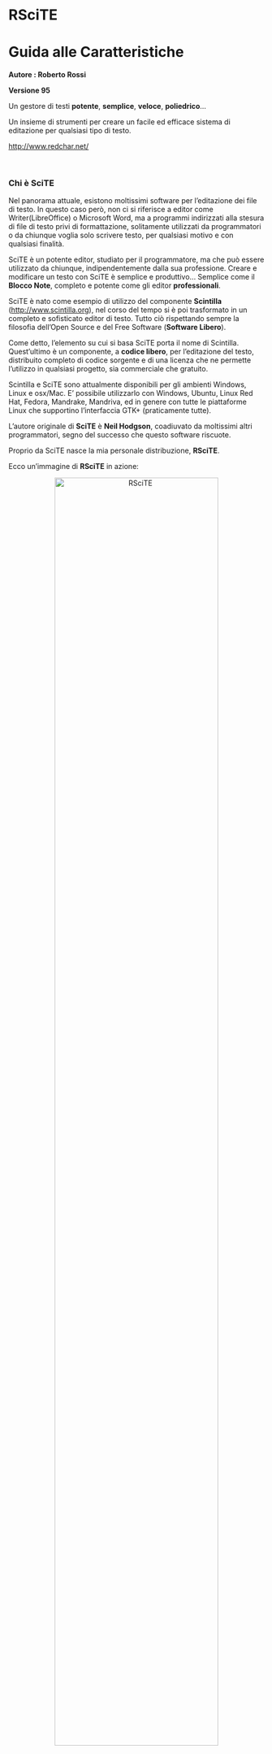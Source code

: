 <!-- # -*- coding: utf-8 -*- -->
# RSciTE
# Guida alle Caratteristiche

**Autore : Roberto Rossi**

**Versione 95**

Un gestore di testi **potente**, **semplice**, **veloce**, **poliedrico**...

Un insieme di strumenti per creare un facile ed efficace sistema di editazione
per qualsiasi tipo di testo.

<http://www.redchar.net/>

<p style="page-break-before: always;">&nbsp;</p>

### Chi è SciTE

Nel panorama attuale, esistono moltissimi software per l’editazione dei file di
testo. In questo caso però, non ci si riferisce a editor come Writer(LibreOffice)
o Microsoft Word, ma a programmi indirizzati alla stesura di file di testo privi di
formattazione, solitamente utilizzati da programmatori o da chiunque voglia
solo scrivere testo, per qualsiasi motivo e con qualsiasi finalità.

SciTE è un potente editor, studiato per il programmatore, ma che può essere
utilizzato da chiunque, indipendentemente dalla sua professione. Creare e
modificare un testo con SciTE è semplice e produttivo... Semplice come il
**Blocco Note**, completo e potente come gli editor **professionali**.

SciTE è nato come esempio di utilizzo del componente **Scintilla**
(<http://www.scintilla.org>), nel corso del tempo si è poi trasformato in un
completo e sofisticato editor di testo. Tutto ciò rispettando sempre la
filosofia dell’Open Source e del Free Software (**Software Libero**).

Come detto, l’elemento su cui si basa SciTE porta il nome di Scintilla.
Quest’ultimo è un componente, a **codice libero**, per l’editazione del testo,
distribuito completo di codice sorgente e di una licenza che ne permette
l’utilizzo in qualsiasi progetto, sia commerciale che gratuito.

Scintilla e SciTE sono attualmente disponibili per gli ambienti Windows,
Linux e osx/Mac. E’ possibile utilizzarlo con Windows, Ubuntu, Linux Red Hat,
Fedora, Mandrake, Mandriva, ed in genere con tutte le piattaforme Linux che
supportino l’interfaccia GTK+ (praticamente tutte).

L’autore originale di **SciTE** è **Neil Hodgson**, coadiuvato da moltissimi altri
programmatori, segno del successo che questo software riscuote.

Proprio da SciTE nasce la mia personale distribuzione, **RSciTE**.

Ecco un’immagine di **RSciTE** in azione:

<p style="text-align:center;">
<img src="completo-ita.png" align="middle" alt="RSciTE" border="0" width="80%">
</p>

<p style="page-break-before: always;">&nbsp;</p>

### Ancora su SciTE

Nonostante SciTE faccia un "mestiere" comune a molti altri software
(l’editor di testo), la sua impostazione e le sue caratteristiche lo
differenziano radicalmente da qualsiasi altro.

Ad un primo approccio, SciTE appare semplice e "scarno", con un’interfaccia
essenziale, nella quale trovano posto un menu, poche icone e un’ampia area
di lavoro.

Dai menu è possibile accedere a gran parte delle funzionalità del programma,
molte delle quali accessibili anche attraverso semplici combinazioni di tasti.

Una delle peculiarità di SciTE è proprio l’ampio utilizzo delle combinazioni
di tasti. Questa caratteristica si pone lo scopo di consentire la modifica del
testo senza mai staccare la mani dalla tastiera, migliorando il livello di
efficienza e produttività, consentendo così all’operatore di mantenere la
concentrazione sul proprio lavoro senza distrarlo con l’utilizzo di mouse,
icone, menu ecc...

Tale approccio non penalizza in alcun modo le funzionalità del software che
rimangono ad alti livelli, certamente paragonabili con quelle di altri prodotti
ben più blasonati e costosi.

Un’altra caratteristica distintiva di SciTE è la quasi totale assenza di
maschere di configurazione. Questa "mancanza", di fatto contribuisce a
ridurre la complessità delle interfacce, riducendo così, anche i tempi di
sviluppo del programma. Al tempo stesso consente di aumentare, in modo
significativo, il numero di parametri configurabili, che attualmente sono
moltissimi.

Tutte le configurazione dell’editor sono memorizzate all’interno di
semplici file di testo, modificabili a piacere dall’utente.

Anche se a prima vista questo sistema può disorientare, grazie alla
dettagliata documentazione, accessibile attraverso l’uso dell’apposito
menu di aiuto, è possibile intervenire su questi file in modo rapido ed
immediato.

A tutto ciò va poi aggiunta la possibilità di utilizzare un vero e proprio
linguaggio di programmazione ([LUA](http://www.lua.org)), 
per implementare nuove funzioni o estendere quelle già presenti.

Infine, non è da sottovalutare la possibilità di usare l’editor
direttamente da un dispositivo rimovibile come, ad esempio, un pendrive USB,
senza quindi essere costretti ad effettuare alcuna installazione.

Grazie alle possibilità offerte, SciTE può essere utilizzato sia dal
neofita, sia dall’utente esperto o dal programmatore, traendo comunque
vantaggi significativi dalla sua potenza e dalla sua essenzialità.

In pratica, SciTE, si candida ad essere il sostituto sia del classico "Blocco
Note" sia degli editor professionali utilizzati nello sviluppo delle
applicazioni software.

<p style="page-break-before: always;">&nbsp;</p>

### Le Caratteristiche Base di SciTE

Ecco qui riassunte le caratteristiche principali della versione originale di
SciTE, tutte presenti anche in **RSciTE**.

Utilizzo Documenti:

* **Interfaccia MDI** per lavorare con più documenti contemporaneamente.
* Passaggio tra documenti utilizzando delle semplici schede.
* Utilizzo della combinazione **Ctrl+Tab** per cambiare il documento attivo.
* Possibilità di trascinare i documenti nell’editor per aprirli.
* Riconoscimento automatico modifica documenti aperti. Se un file aperto viene
modificato all’esterno dell’editor, viene rilevata la modifica ed è possibile
ricaricarlo automaticamente.

Sintassi evidenziata:

* Configurabile tramite appositi file (.properties).
* Preimpostato per riconoscere i linguaggi MQL, AutoCAD/IntelliCAD/progeCAD DCL,
AutoCAD/IntelliCAD/progeCAD Lisp, Abaqus, Ada, ANS.1 MIB definition files,
APDL, Assembler (NASM, MASM), Asymptote, AutoIt, Avenue, Batch files (MS-DOS),
Baan, Bash, BlitzBasic, Bullant, C/C++/C#, Clarion, cmake, COBOL,
Coffeescript, conf (Apache), CSound, CSS, D, diff files, E-Script, Eiffel,
Erlang, Flagship (Clipper / XBase), Flash (ActionScript), Fortran, Forth, GAP,
Gettext, Go, Haskell, HTML, HTML with embedded JavaScript, VBScript, PHP and
ASP, Gui4Cli, IDL - both MSIDL and XPIDL, INI, properties and similar,
InnoSetup, Intel HEX, Java, JavaScript, JSON and JSON-LD, KiXtart, LISP, LOT,
Lout, Lua, Make, Matlab, Maxima, Metapost, MMIXAL, MSSQL, Modula 3, Nimrod,
nnCron, NSIS, Objective C, Objective Caml, Opal, Octave, Pascal/Delphi, Perl,
most of it except for some ambiguous cases, PL/M, Progress, PostScript,
POV-Ray, PowerBasic, PowerShell, PowerPro, PureBasic, Python, R, Rebol,
Registry, Ruby, Rust, Scheme, scriptol, SORCUS Installation, Specman E, Spice,
Smalltalk, SQL and PLSQL, S-Record, Swift, TADS3, TeX and LaTeX, Tcl/Tk, Vala,
VB and VBScript, Verilog, VHDL, XML, YAML, Raku(Perl 6), DataFlex.
* Evidenziazione dinamica parentesi.
* Folding del codice sorgente con possibilità di scegliere la simbologia per la
visualizzazione.
* Supporto per la modalità di Codifica documenti a 8 Bit, Metodo UCS-2 Big Endian,
Metodo UCS-2 Little Endian, Metodo UTF-8, Metodo UTF-8 Cookie.
* Esportazione file in (mantenendo la colorazione della sintassi) HTML, RTF, PDF,
LaTeX, XML.
* Modalità di gestione fine linea con CR+LF, solo CR, solo LF.
* Gestione Conversione tra sistemi differenti.
* Gestione Sessioni di lavoro con salvataggi sessione corrente e caricamento
sessione salvata.
* Annulla e Ripristina a più livelli. Tutte le modifiche vengono registrate e
possono essere annullate, le operazioni annullate possono essere facilmente
ripristinate.
* Ricerca e Sostituzione con ricerca testo specificato ed eventuale sostituzione,
ricerca Incrementale testo specificato, ricerca testo con marcatori, supporto delle
espressioni regolari, ricerca in più file simultanea, evidenziazione automatica del
testo trovato.
* Funzioni avanzate nella gestione del codice sorgente come ricerca e selezione
parti di codice utilizzando la definizione della sintassi, gestione completamento
automatico parole, gestione completamento automatico con suggerimenti sintassi in
base al linguaggio, gestione abbreviazioni personalizzate, gestione Segnalibri
(bookmarks), gestione commenti, conversione Maiuscolo/Minuscolo, divisione ed
Unione Paragrafi.
* Scripting attraverso l’utilizzo del linguaggio di programmazione LUA.
* Visualizzazione in modalità Schermo Intero, con barra di icone, barra documenti
aperti, barra di stato personalizzabile. Gestione blocchi di codice con espansione
e compressione, fine riga e spazi, gestione guide di indentazione, numeri di riga,
margini e margini di blocco, possibilità di modificare il livello di zoom(per
ridurre o ingrandire il testo dinamicamente).
* Supporto strumenti con gestione finestra di Output, gestione compilatori e
programmi esterni.
* Editazione e Selezione con ritorno a capo automatico, selezione in modalità
colonna, selezione caratteri virtuali (fine linea), selezione Multipla, consente di
selezionare contemporaneamente più di testo, consentendone le classiche operazioni
di copia/incolla/ecc...
* Altre funzionalità includono la stampa a colori, la modalità sola lettura,
modalità finestra in primo piano, configurazione indentazione, possibilità di
automatizzare processi tramite l’uso dei parametri della linea di comando,
interfaccia di programmazione per il collegamento a software esterni 
e molto altro...

<p style="page-break-before: always;">&nbsp;</p>

### Le Scorciatoie da Tastiera

Come ogni editor che si rispetti, anche **RSciTE** dispone di una vasta schiera di
combinazioni di tasti per accedere alla funzionalità più utilizzate. Molte
delle combinazioni disponibili sono comuni agli ambienti Windows e Linux.
Inoltre, tutte le combinazioni di tasti sono ridefinibili attraverso
l’editazione di appositi file di configurazione. 

Molte delle combinazioni disponibili sono ereditate da SciTE, mentre altre
sono proprie della distribuzione RSciTE.

Per conoscere i tasti veloci disponibili è possibile consultare le tendine dei 
menu presenti nel programma, oppure leggere questa tabella riassuntiva:

* **Ctrl+O**.Apri file.
* **Ctrl+Maiusc+O**.Apri il file selezionato.
* **Ctrl+R**.Ricarica documento corrente.
* **Ctrl+W (oppure Ctrl+F4)**.Chiudi documento corrente.
* **Ctrl+S**.Salva.
* **Ctrl+Maiusc+S**.Salva con nome...
* **Ctr+Maiusc+P**.Salva una copia del documento corrente.
* **Ctrl+P**.Stamp.
* **Ctrl+Z**.Annulla.
* **Ctrl+Y**.Ripristina.
* **Ctrl+X**.Taglia Selezione.
* **Ctrl+C**.Copia Selezione.
* **Ctrl+V**.Incolla Selezione.
* **Canc**.Cancella.
* **Ctrl+A**.Seleziona tutto.
* **Ctrl+E**.Cerca parentesi graffa corrispendente.
* **Ctrl+Maiusc+Spazio**.Seleziona fino alla parentesi graffa.
* **Ctrl+I**.Completa Simbolo.
* **Ctrl+Invio**.Completa Parola corrente.
* **Ctrl+B**.Espandi Abbreviazione.
* **Ctrl+Maiusc+R**.Inserisci Abbreviazione.
* **Ctrl+Q**.Aggiungi o elimina il commento ad un blocco di testo.
* **Ctrl+Maiusc+B**.Inscatola Commento.
* **Ctrl+Maiusc+Q**.Versa Commento.
* **Ctrl+Maiusc+U**.Rendi la selezione MAIUSCOLA.
* **Ctrl+U**.Rendi la selezione minuscola.
* **Ctrl+F**.Trova...
* **F3**.Trova Successivo.
* **Maiusc+F3**.Trova Precedente.
* **Ctrl+Maiusc+F**.Cerca nei file...
* **Ctrl+H**.Trova e Sostituisci.
* **Ctrl+Alt+I**.Ricerca Incrementale.
* **Ctrl+G**.Vai a...
* **F2**.Vai al segnalibro successivo.
* **Maiusc+F2**.Vai al segnalibro precedente.
* **Ctrl+F2**.Attiva/Disattiva segnalibro.
* **F11**.Visualizzazione a Schermo Intero.
* **Ctrl+Maiusc+8**.Visualizza/Nascondi Spazi e Tabulazioni.
* **Ctrl+Maiusc+9**.Visualizza/Nascondi caratteri di Fine Linea.
* **F8**.Visualizza/Nascondi finestra di Output.
* **Maiusc+F8**.Parametri.
* **Ctrl+F7**.Compila.
* **F7**.Genera.
* **F5**.Esegui.
* **F4**.Messaggio successivo.
* **Maiusc+F4**.Messaggio precedente.
* **Maiusc+F5**.Cancella contenuto finestra di Output.
* **Ctrl+F6**.Cambia pannello attivo.
* **Ctrl+Maiusc+I**.Configurazione Indentazione....
* **Ctrl+F11**.Usa caratteri a spaziatura fissa.
* **Maiusc+F6**.Documento Precedente.
* **F6**.Documento Successivo.
* **F1**.Aiuto/Manuale(dipendente dal tipo di file aperto).
* **Ctrl+Keypad+**.Ingrandisci dimensione testo.
* **Ctrl+Keypad-**.Riduci dimensione testo.
* **Ctrl+Keypad/**.Ripristina dimensione originale testo.
* **Ctrl+Tab**.Cambio documento attivo.
* **Tab**.Indentazione blocco di testo.
* **Maiusc+Tab**.Elimina indentazione blocco.
* **Ctrl+BackSpace**.Eliminazione da inizio parola.
* **Ctrl+Delete**.Eliminazione fino a fine parola.
* **Ctrl+Maiusc+BackSpace**.Eliminazione testo da inizio linea a posizione cursore.
* **Ctrl+Maiusc+Delete**.Eliminazione testo da posizione corrente a fine linea.
* **Ctrl+Home**.Vai a inizio documento.
* **Ctrl+Maiusc+Home**.Estendi selezione fino a inizio documento.
* **Alt+Home**.Vai a inizio linea.
* **Alt+Maiusc+Home**.Estendi selezione fino a inizio linea.
* **Ctrl+End**.Vai alla fine del documento.
* **Ctrl+Maiusc+End**.Estendi selezione fino alla fine del documento.
* **Alt+End**.Vai alla fine della linea corrente.
* **Alt+Maiusc+End**.Estendi selezione fino a fine riga corrente.
* **Ctrl+Keypad***.Espandi o contrai punto di ’fold’.
* **Ctrl+F2**.Crea o elimina segnalibro (bookmark).
* **F2**.Vai al prossimo segnalibro.
* **Alt+F2**.Seleziona fino al prossimo segnalibro.
* **Ctrl+F3**.Cerca testo selezionato nel documento corrente.
* **Ctrl+Maiusc+F3**.Cerca testo selezionato nel documento corrente (a ritroso).
* **Ctrl+Freccia Su**.Scorri documento verso l’alto.
* **Ctrl+Freccia Giu**.Scorri documento verso l’alto.
* **Ctrl+L**.Taglia linea corrente.
* **Ctrl+Maiusc+T**.Copia linea corrente.
* **Ctrl+Maiusc+L**.Elimina linea corrente.
* **Ctrl+T**.Scambia linea corrente con precedente.
* **Ctrl+D**.Duplica linea corrente.
* **Ctrl+K**.Cerca corrispondenza su condizione preprocessore.
* **Ctrl+Maiusc+K**.Seleziona corrispondenza su condizione preprocessore.
* **Ctrl+J**.Cerca corrispondenza su condizione preprocessore (a ritroso).
* **Ctrl+Maiusc+J**.Seleziona corrispondenza su condizione preprocessore (a ritroso).
* **Ctrl+’**.Vai al paragrafo precedente.
* **Ctrl+Maiusc+’**.Estendi selezione fino al paragrafo precedente.
* **Ctrl+ì**.Vai al paragrafo successivo.
* **Ctrl+Maiusc+ì**.Estendi selezione fino al paragrafo successivo.
* **Ctrl+Freccia Sinistra**.Vai a parola precedente.
* **Ctrl+Maiusc+Freccia Sinistra**.Espandi selezione fino a parola precedente.
* **Ctrl+Freccia Destra**.Vai a parola successiva.
* **Ctrl+Maiusc+Freccia Destra**.Espandi selezione fino a parola successiva.
* **Ctrl+ù**.Vai alla parte precedente della parola corrente.
* **Ctrl++Maiusc+ù**.Espandi la selezione fino alla parte precedente della parola corrente.
* **Ctrl+**.Vai alla parte successiva della parola corrente.
* **Ctrl+Maiusc+**.Espandi selezione fino alla parte successiva della parola corrente.
* **Ctrl+(tastierino numerico +/-)**.Ingrandimento/Riduzione dimensione caratteri
(disponibile solo in "RSciTE").
* **Ctrl+F1**.Ricerca contestuale online
(disponibile solo in "RSciTE").
* **Ctrl+Alt+O**.Lista ultimi file utilizzati 
(disponibile solo in "RSciTE").
* **F12**.Funzionalità avanzate
(disponibile solo in "RSciTE").
* **Ctrl+<**.Inserimento abbreviazione/modello 
(disponibile solo in "RSciTE").
* **Ctrl+Alt+C**.Copia testo in Appunti Multipli 
(disponibile solo in "RSciTE").
* **Ctrl+Alt+X**.Taglia testo ed inseriscilo in Appunti Multipli 
(disponibile solo in "RSciTE").
* **Ctrl+Alt+V**.Incolla testo da Appunti Multipli 
(disponibile solo in "RSciTE").
* **Ctrl+Alt+N**.Crea nuovo file con il contenuto del pannello di output 
(disponibile solo in "RSciTE").
* **Shift+F1**.Permette di visualizzare le informazioni sulla versione di RsciTE
che si sta utilizzando, inoltre consente di accedere alla procedura di
aggiornamento 
(disponibile solo in "RSciTE").

<p style="page-break-before: always;">&nbsp;</p>

### Il Linguaggio di programmazione LUA

<p>
<img src="lua.png" align="middle" alt="LUA" border="0" width="10%">
</p>

**LUA è un potente linguaggio di scripting, integrato in SciTE!**

Da tempo, SciTE, include un vero e proprio linguaggio di programmazione che
consente di potenziare l’editor in modo flessibile ed immediato.

**LUA** è un linguaggio di scripting di utilizzo generico, snello, potente e
flessibile. Offre un buon supporto per la programmazione object-oriented, per
la programmazione funzionale e per quella orientata ai dati.

**LUA** è disponibile sia come linguaggio interpretato a se stante, sia come
libreria ed è scritto utilizzando il linguaggio C, cosa che lo rende adatto
all’utilizzo su molti sistemi operativi.

**LUA** è inoltre caratterizzato da una sintassi semplice ed immediata che, per
alcuni aspetti, ricorda quella del linguaggio Basic. A differenza di
quest’ultimo **LUA** è estremamente rapido ed efficiente nel’esecuzione degli
script.

Proprio grazie a queste caratteristiche l'autore di SciTE hanno deciso di
integrarlo nell'editor, dando agli utenti la possibilità di estendere e
di potenziare il programma.

Per chiarire meglio le potenzialità di **LUA** all’interno di SciTE, ecco un
esempio tratto dalla distribuzione **RSciTE** che effettua l’ordinamento del
file corrente:

    Author  : Roberto Rossi
    Web     : http://www.redchar.net
    Questa procedura ordina il file corrente]]
    do
     local tbLinee = { } −−tabella file

     local function insertLinea( idx, linea )
       editor:AddText(linea)
     end

     local function OrderCurrentBuffer()
       local linea,pos
       local i=0
       linea = editor:GetLine(i)
       while linea do
         tbLinee[i] = linea
         i = i + 1
         linea = editor:GetLine(i)
       end
       table.sort(tbLinee)
       editor:ClearAll()
       table.foreach(tbLinee, insertLinea)
     end
     OrderCurrentBuffer()
     print("Ordinamento File Concluso con successo.")
    end

Per approfondire le proprie conoscenze su **LUA** e sul suo utilizzo, si consulti
la sezione **Siti Utili**.

<p style="page-break-before: always;">&nbsp;</p>

### SciTE al Lavoro

**RSciTE** editando un file .cpp (linguaggio C++):

<p style="text-align:center;">
<img src="cpp.png" align="middle" alt="C++" border="0" width="80%">
</p>

**RSciTE** editando un file .lsp (linguaggio Lisp):

<p style="text-align:center;">
<img src="lsp.png" align="middle" alt="Lisp" border="0" width="80%">
</p>

**RSciTE** editando un file .php (linguaggio PHP), con l’**autocompletamento** attivo:

<p style="text-align:center;">
<img src="php2.png" align="middle" alt="PHP Autocompletamento" border="0" width="80%">
</p>

**RSciTE** editando un file .php (linguaggio PHP), con l’aiuto sulla **sintassi**:

<p style="text-align:center;">
<img src="php.png" align="middle" alt="PHP con Aiuto" border="0" width="80%">
</p>

<p style="page-break-before: always;">&nbsp;</p>

### RSciTE

SciTE viene distribuito sia in formato sorgente sia in forma compilata, per
Windows e per Linux. Purtroppo, chi si accosta per la prima volta a SciTE può
rimanere deluso in quanto, l’editor non prevede un’installatore, nè in
lingua inglese, nè in italiano, non viene prevista alcuna forma di
integrazione con il sistema, infine, le impostazioni di default risultano,
alle volte, insufficienti per gli utilizzi avanzati. Insomma, il primo
approccio non è dei migliori.

Per sopperire a queste piccole carenze, l’utente può personalizzare
l’editor manualmente, oppure può affidarsi a una delle distribuzioni
alternative di SciTE.

**RSciTE** è una di queste distribuzioni alternative. La sua
caratteristica principale è quella di essere indirizzata **all’utente
italiano che opera in ambiente Windows**. Realizzata da **Roberto Rossi**
(<http://www.redchar.net>) si pone come obbiettivo
quello di promuovere **SciTE** come editor di testo per tutti gli usi.

Alle volte modificando semplicemente le configurazione, in altri casi,
sfruttando il suo linguaggio di programmazione interno **LUA**,
**RSciTE** include una serie di funzionalità aggiuntive per aumentare (dove
necessario) la produttività dell’editor.

Inoltre, nella distribuzione **RSciTE** sono inseriti altri software che,
uniti all’editor di testo, permettono di ottenere un formidabile strumento
di editazione e di gestione.

<p style="page-break-before: always;">&nbsp;</p>

### Funzionalità Aggiuntive in RSciTE

Questo elenco mostra le funzionalità presenti e sviluppate esclusivamente per
**RSciTE**:

* **F12**, gruppo di funzioni generiche per l’editazione del testo,
raggiungibili mediante il tasto **F12**. Per maggiori dettagli si consulti
la sezione **F12**.
* Sistema per inserimento abbreviazioni avanzate, tramite la combinazione di
tasti **Ctrl+<**.
* **Inserimento assistito proprietà dei TAG HTML**. Attraverso l’utilizzo
della combinazione di tasti **Ctrl+-**, all’interno dei file HTML/XML
ecc..., si accede ad una tendina di suggerimento che permette la scelta
dell’attributo da inserire.
* Integrato **HTML TIDY** per la formattazione automatica dei file HTML/XML.
Per maggiori dettagli si consulti la sezione **HTML Tidy.**
* Aggiunto **riconoscimento e colorazione sintassi** per il linguaggio
**LISP** utilizzato in questi software:
* Integrato sistema di **suggerimenti** per il linguaggio **LISP**
utilizzato in questi software:
* Aggiunta **sintassi** per il linguaggio **DCL** utilizzato in molti CAD,
ad esempio in AutoCAD, progeCAD e in tutti i CAD compatibili.
* Integrato il sistema di **suggerimenti** per il linguaggio **DCL**.
* Integrato **completamento automatico per HTML**
* Integrato sistema di **suggerimenti per PHP**
* Integrato **completamento automatico per PHP**
* **Riconoscimento file di PHP-GTK**
* **Personalizzazione e aggiornamento** file di supporto per il riconoscimento
del linguaggio **Visual Basic.NET/VB/VBA/VBS**
* Supporto **completamento automatico per Visual Basic.NET/VB/VBA/VBS**
* Supporto sistema di **suggerimenti per Visual Basic.NET/VB/VBA/VBS**
* **Tabella ASCII**. Nei momenti di necessità è possibile consultare una
comoda tabella con i 255 caratteri standard.
* Supporto abbreviazioni per i seguenti linguaggi:
* Supporto sistema di **suggerimenti per linguaggio LUA**
* Integrato **manuale per linguaggio LUA**
* **Editor Esadecimale FRhed** (versione per Windows). Accessibile da **F12**,
permette l’editazione del file corrente in formato Esadecimale.
* Software per il confronto e per l’unione di file, **WinMerge**.
Accessibile da **F12**, permette il confronto di file e cartelle.
* Integrazione con il **menu contestuale di Windows**.
* **Procedura di installazione**, in lingua italiana, per i sistemi Windows
(XP / Vista / 7 / 8 / 10 o successivi), con possibilità di personalizzazione
delle funzionalità da attivare.
* **File LISP: Esegui in CAD. **Nei file LSP (Lisp) è possibile utilizzare
il tasto F5 per caricare il file corrente nel CAD aperto al momento.
* **Interprete Diretto Espressioni Lua.** In questo modo sarà possibile
testare direttamente una linea di codice Lua senza dover creare un apposito
script.
* **Convertitore Testo→Abbreviazione/Template.** Aiuta a creare le macro da
inserire con SciTE.
* **Elenco TODO**. Consente di elencare tutte le linee che rappresentano gli
elementi da completare nel file di testo corrente
* **Apertura Gestione Risorse**. Nel caso si renda necessario, direttamente da
SciTE è possibile aprire il gestione risorse o il risorse del comuper di
Windows posizionato sulla cartella del file corrente.
* **Gestore Trasparenza finestra di SciTE. **E’ possibile modificare il
livello di trasparenza della finestra dell’editor in modo da poterlo
utilizzare in ogni situazione.
* **Gestore Appunti Multipli**. Grazie alla gestione di più appunti sarà
possibile salvare e riutilizzare semplicemente i nostri spezzoni di testo più
utili.
* **Gestore Avanzato Segnalibri/Bookmarks. **
* **Ricerca Contestuale Online (CTRL+F1)**
* **Trova/Sostituisci su file multipli**. Una potente funzione di ricerca e
sostituzione che si affianca alla gia validà procedura interna di SciTE.
* **Inserimento BOM per file con codifica Unicode**. Alle volte capita di
scontrarsi con file non correttamente formattati, magari unicode ai quali
manca una intestazione valida. Questa funzione risolve il problema.
* **Conversione valori decimali-esadecimali-binari**. Un piccolo convertitore
interno che permette la trasposizione di due semplici numeri.
* **Non siamo mica qui...** Una funzione simpatica, ma con nessuna utilità pratica.
* **Disegna/Calcola espressione matematica**. Tramite questa funzione, data
un’espressione matematica completa, sarà possibile rappresentarla
graficamente utilizzando alcuni servizi online.
* **Opzioni RSciTE**. Dal menu strumento è disponibile una funzione per la 
configurazione semplificata di SciTE. Tramite una semplice maschera di dialogo
sarà possibile impostare i parametri operativi dell'editor di testo senza
essere costretti ad agire direttamente sui file di configurazione.
* Oltre a quanto riportato in questo elenco, sono presenti molte modifiche,
secondarie, alle impostazioni di base (es.: margini, numeri linea ecc..).

<p style="page-break-before: always;">&nbsp;</p>

### F12

In questa sezione sono elencate le funzionalità fornite dalla funzione **F12**,
presente nella distribuzione **RSciTE**.

**F12** ovviamente è richiamabile con l'omonimo tasto **F12**.

<p style="page-break-before: always;">&nbsp;</p>

### Funzionalità Avanzate per la modifica dei file di testo

Alle volte, durante il lavoro quotidiano, si sente la mancanza di alcune
funzionalità previste da altri editor e che SciTE ancora non supporta.

Per sopperire a tale mancanza, sfruttando il potente linguaggio interno a
SciTE (LUA), **RSciTE** prova ad includere ciò che manca.

<p style="page-break-before: always;">&nbsp;</p>

### E’ nato F12!

**F12** prende il suo nome dal tasto che lo richiama, e più che di una singola
funzione, **F12** può essere visto come insieme di utilità per la manipolazione
del testo. Alla pressione dell’omonimo tasto ( **F12** ), apparirà l’apposita
dialog per la scelta del comando da eseguire:

<p style="text-align:center;">
<img src="f12.png" align="middle" alt="F12" border="0" width="40%">
</p>

Attenzione: solo una piccola parte dei comandi disponibili è presente in
questa schermata!

Data la mole di funzioni presenti in **F12** la maschera di selezione è
dotata di una comoda casella nella quale l’utente può inserire un testo, che
servirà ad **RSciTE** per mostrare solo le funzioni che lo riportano. Ad esempio,
se volessimo vedere tutte le funzioni riguardanti i l’eliminazione di testo ci
basterebbe inserire la parola "elimina", in questo modo:

<p style="text-align:center;">
<img src="f12-filter.png" align="middle" alt="Filtro F12" border="0" width="40%">
</p>

<p style="page-break-before: always;">&nbsp;</p>

### Cosa contiene F12

* **Gestione Data/Ora** Questa funzione permette l’inserimento della data e
dell’ora corrente, con la possibilità di scegliere il formato che la
rappresenta, compreso lo speciale formato TIMESTAMP. Per consentire la massima
flessibilità l’utente può personalizzare la modalità di inserimento
aumentando il numero di formati disponibili. In aggiunta, la procedura prevede
modalità particolari per la conversione di date generiche in formato
TIMESTAMP e viceversa.
* **Formattazione selezione**. Selezionando un testo è possibile chiedere al
software l’inserimento automatico dei ritorni a capo ad una determinata
colonna. Questa funzionalità di formattazione consente di scegliere la
colonna oppure di utilizzare il delimitatore destro (solitamente visibile).
* **Inserimento caratteri ESCAPE in selezione**. Alcuni linguaggi prevedono,
all’interno delle stringhe, l’uso di caratteri speciali (chiamati di
Escape). Con questo comando è possibile convertire i normali caratteri in
caratteri di Escape. Ad esempio : Ritorno a capo = \n, Tabulazione = \t ecc...
* **Allineamento Selezione**. L’allineamento della selezione consente di
posizionare le linee a destra/sinistra/centro, come nei normali elaboratori di
testo, operazione utili quando si desidera dare un aspetto migliore ai propri
scritti. Questa funzione permette anche l’utilizzo di riempimenti per la
riga formattata.
* **Numerazione Linee in Selezione**. Alle volte, risulta utile inserire il
numero di linea prima del testo della stessa. Questo comando permette di
finserire questo dato, consentendo all’operatore di stabilire come, lo
stesso numero, debba essere formattato.
* **Inserimento File**. Questa funzione consente l’inserimento, nella
posizione corrente del cursore, di un intero file scelto da un’apposita
maschera.
* **Inserimento Lista File**. Con questa procedura è possibile inserire
l’elenco dei file presenti in una determinata cartella. E’ possibile
scegliere quali file elencare attraverso l’uso dei normali caratteri
speciali (* ? ecc...), inoltre è consentito stabilire come rappresentare il
nome dei file inseriti.
* **Inserimento Codice Colore**. Scegliendo il colore dalla maschera standard
di selezione è possibile inserire il suo codice all’interno del documento
corrente, nella posizione del cursore. Una volta scelto il colore sarà
possibile indicare il formato per l’inserimento (RGB decimale o RGB
Esadecimale).
* **Inserimento Stringa Casuale**. Con questa funzione è possibile inserire
una stringa casuale, scegliendone la composizione, lunghezza e la
rappresentazione (solo numeri, numeri + lettere, formato esadecimale, ecc...).
* **Inserimento Rientri su linee selezionate**. Con questo comando è
possibile inserire dei rientri a sinistra della selezione corrente, così da
poter allineare, in modo semplice, diversi blocchi di testo tra loro.
* **Inserisci Testo alla colonna N/Inizio/Fine**. Questa funzione consente
l’inserimento di testo nelle linee selezionate. E’ possibile decidere di
specificare una colonna nella quale verrà posizionato il testo indicato
oppure, quest’ultimo potrà essere inserito all’inizio o alla fine delle
linee.
* **Conversione Lettere speciali in codici HTML**. Questa funzione permette di
scrivere normalmente il testo nelle pagine HTML senza preoccuparsi delle
lettere accentate, infatti il suo utilizzo converte questi caratteri nei
corrispondenti codici HTML.
* **Eliminazione Rientri dalle linee selezionate**. Con questo comando è
possibile eliminare i rientri, eventualmente presenti alla sinistra del testo
selezionato.
* **Eliminazione Righe Vuote**. Questa funzione non fa altro che eliminare le
linee Vuote dal file corrente.
* **Eliminazione Righe Doppie**. Alle volte, può capitare di dover eliminare
eventuali righe doppie da un file di testo. Questa funzione esegue la
scansione del documento corrente eliminando eventuali doppioni.
* **Eliminazione Righe Contenenti Testo...** In modo simile al precedente,
questo comando elimina delle linee dal file corrente, richiedendo all’utente
di specificare un testo da ricercare, in corrispondenza del quale, verranno
fatte le cancellazioni.
* **Eliminazione Righe NON Contenenti Testo...** In modo simile al precedente,
questo comando elimina delle linee dal file corrente, richiedendo all’utente
di specificare un testo da ricercare, tutte le linee che NON contengono il
testo specificato verranno eliminate.
* **Eliminazione spazi a fine riga**. Spesso capita di trovare file contenenti
spazi o tabulazioni alla fine delle linee. Ciò provoca uno spreco di spazio e
rende più difficoltosa l’editazione. Questa funzione risolve il problema
eliminando ciò che è superfluo. Eliminazione spazi a fine riga Spesso capita
di trovare file contenenti spazi o tabulazioni alla fine delle linee. Ciò
provoca uno spreco di spazio e rende più difficoltosa l’editazione. Questa
funzione risolve il problema eliminando ciò che è superfluo.
* **Ordinamento file corrente/selezione**. Nella mia ’vita da
programmatore’, mi è capitato più di una volta, di dover ordinare un file.
Questo comando ordina il file corrente con il classico metodo ASCII,
consentendo di scegliere se l’ordine debba essere crescente o decrescente.
* **Ridenominazione File Corrente**. Per rinominare il file corrente, senza
dover passare ad un file manager o al gestione risorse.
* **Elimina File Corrente**. Anche in questo caso, un’utilità che ci
consente di non utilizzare un gestore di file apposito, ma che elimina
definitivamente il file corrente.
* **Copia nome file corrente negli appunti**. In alcune circostanze, risulta
utile poter disporre del nome del file in editazione, in modo da poterlo
utilizzare nel testo o in altri software.
* **Inserimento Nome File**. E’ possibile utilizzare questa funzione per
inserire il nome del file corrente, comprensivo di percorso, nella posizione
del cursore.
* **Lista TODO**. Molte volte, all’interno dei file sorgente, vengono
utilizzato degli identificatori per annotare le cose da fare, gli errori da
correggere o le funzionalità da implementare. Questa funzione fornisce
l’elenco di questo note, eventualmente presenti nel file corrente. Sono
supportati i seguenti identificativi : "TODO :", "HACK :" e "UNDONE :"
* **Info carattere corrente**. Particolare funzione che consente di ottenere
informazioni specifiche sul carattere presente nella posizione del cursore. I
dati visualizzati si riferiscono al codice ASCII, al codice esadecimale e
all’offset del carattere analizzato.
* **Statistiche su file corrente**. Fornisce informazioni dettagliate sulla
selezione e sul file corrente. I dati visualizzati si riferiscono al conteggio
di Parole, Righe, Caratteri comprensivi di spazi e senza spazi, inoltre gli
stessi dati sono riportati per la selezione corrente.
* **Statistiche su testo**. Consente il conteggio di un parziale all’interno
del testo corrente. Permette sia il semplice conteggio di occorrenze e linee,
sia l’identificazione di queste ultime con segnalibri. Può lavorare sia
considerando, sia non considerando le differenze tra maiuscole e minuscole.
* **Imposta trasparenza finestra di SciTE**. Con questa funzionalità è
possibile rendere trasparente la finestra di SciTE, in modo che diventi, in
alcune circostanze, meno evidente. Questa funzione risulta utile soprattutto
quando SciTE viene posizionato sempre in primo piano, utilizzando l’apposita
opzione.
* **Analizza file corrente con CTAGS**. Attraverso l’utilizzo di CTAGS, il
file corrente viene analizzato e vengono mostrate le funzioni, le classi e le
variabile definite al suo interno. In questo modo è possibile identificare
immediatamente ogni elemento del sorgente editato.
* **Comprimi file CSS/JavaScript (YuiCompressor)**. YuiCompressor è
un’utilità scritta in linguaggio Java (e che necessita del relativo
runtime) che consente di ridurre le dimensioni di un qualsiasi file CSS e/o
JavaScript. La riduzione delle dimensioni avviene attraverso l’utilizzo di
alcune tecniche che, senza intaccarne il funzionamento, ne eliminano le parti
superflue riuscendo a diminuirne drasticamente le dimensioni. Di conseguenza
è possibile ridurre la dimensione delle nostre, care, pagine web,
velocizzandone la consultazione e rendendo la navigazione un’esperienza
migliore. Inoltre, YuiCompressor effettua anche l’offuscamento del sorgente,
in modo che questo sia di difficile comprensione e riutilizzo. Cosi facendo è
possibile limitare il rischio di uso non autorizzato del proprio lavoro.
* **Generatore GUID**. Questa funzione permette l’inserimento di una GUID
all’interno del testo corrente, consentendone la formattazione per adattarsi
a diverse situazioni di utilizzo.
* **Invertitore barre**. Questa piccola utilità consente l’inversione delle
barre presenti nel testo selezionato. Nella pratica, il carattere ’\’
sarà trasformato in ’/’ e viceversa.
* **Apertura prompt dei comandi**. E’ possibile aprire la finestra del
prompt dei comandi direttamente nella cartella del file corrente. Operazione
banale ma, alle volte, comoda per evitare di scomodare il menu dei programmi
del sistema operativo.
* **Sposta linea margine destro**. Questa funzionalità consente di
posizionare liberamente la linea relativa al margine destro del testo, questo
consente una migliore gestione delle funzioni di riformattazione e aiuta a
stabilire l’incolonnamento esatto di eventuali file formattati.
* **Controllo Ortografico**. Il controllo ortografico in RSciTE è finalizzato
alla correzione di semplici errori di digitazione. Con il programma sono
forniti due dizionari, uno per la lingua italiana e uno per la lingua inglese.
Le funzionalità implementate permettono l’individuazione delle parole
errate e la creazione di un proprio dizionario personalizzato. La procedura è
di tipo interattivo e segue l’utente passo passo nella selezione e nella
correzione dei termini errati.
* **Informazioni sulle Versioni...** Questo comando, fornisce i numeri di
versione per la distribuzione utilizzata di RSciTE, in questo modo è
possibile controllare lo stato di aggiornamento del software.
* **Controlla aggiornamenti di RSciTE**. Questa funzione si occupa di
controllare la presenza, su internet, di una nuova versione di RSciTE,
permette quindi di scaricare ed installare la nuova release.
* **Codifica/decodifica in Base64**. Consente di codificare a decodificare una 
stringa usando l’algoritmo BASE64.
* **Traduci testo selezionato in...** Utile per tradurre piccole frasi in
qualsiasi altra lingua supportata da Google Translator. Richiede una
connessione a internet attiva.
* **Confronta / Fondi / Unisci File**. Consente l’utilizzo di WinMerge per il 
confronto e la fusione di file e cartelle.
* **Apri Tester Espressioni Regolari (Online)**. Apre un apposito sito web,
interamente dedicato al test delle espressioni regolari.
* **Apri editor esadecimale**. Apre l’editor esadecimale con il file
corrente caricato.
* **Apri Gestione Risorse in cartella file**. Come “dice” la voce stessa,
apre il gestore file del sistema operativo nella cartella del file corrente.
* **Converti codifica file corrente (ICONV)**. Attraverso l’utilizzo
dell’utilità ICONV, RSciTE è in grado di convertire un file da una
codifica ad un’altra. Supporta piu di 100 codifiche diverse sia come
sorgente, sia come destinazione.
* **Crea immagine QRCode da testo**. Funzione in grado di convertire un testo
nel relativo codice QRCode. Questa funzionalità può sfruttare servizi online
oppure può funzionare in modo completamente indipendente.
* **Verifica IP in blacklists**. Verifica se l’IP specificato/selezionato è
presente in qualche blacklist internet„ sfruttando un apposito servizio
online.
* **Verifica prestazioni pagina Web**. Verifica le prestazioni della pagina
web spacificata/selezionata, sfruttando un apposito servizio online.
* **Converti testo in Ascii Art**. Utilizzando un apposito servizio web,
questa funzione permette di convertire un testo nella relativa forma di Ascii
Art.
* **Calcolatrice Windows**. Questa funzionalità permette di aprire la calcolatrice
del sistema operativo direttamente dall'interno di SciTE.
* **Calcolatrice Online**. Questa funzionalità permette di accedere ad una
calcolatrive avanzata utilizzabile online. Un software che fornisce funzionalità
avanzate rispetto alla normale calcolatrice di sistema.
* **Trova Sinonimi e Contrari**. Questa funzione, utilizzando un servizio
internet, fornisce l’elenco dei sinonimi e contrari della parola
selezionata/indicata.
* **Procedura di conteggio linee**. Questa funzione conta le linee che
corrispondono ai parametri di ricerca. E’ possibile contare le linee che
contengono o menu un testo, quelle che iniziano o terminano con un determinato
parziale ed è possibile inserire dei segnalibri sulle linee trovate.
* **Procedura per criptare e decriptare un file**. Con questa funzione,
sfruttando il famoso software libero **GNU Privacy Guard**, è possibile
criptare il file corrente e, ovviamente, decriptare il risultato per renderlo
nuovamente leggibile.
* **Gestione delle operazioni di Commit, Push e Log/History** sui software
**GIT Extensions, TortoiseGIT e TortoiseSVN**. In questo modo, senza
l’asciare l’editor di testo, sarà possibile utilizzare i comandi
fondamentali dei sistemi di gestione revisioni GIT e SVN.
* **Selezione rettangolare**. Una semplice funzione che consente, specificando
le coordinate in forma riga/colonna, di selezionare un’area rettangolare nel
testo.
* **Ricerca immagini online**. Una funzione che, date delle parole chiave,
effettua una ricerca su alcuni servizi online che forniscono immagini gratuite
da poter usare nei propri progetti.
* **Genera report informazioni di sistema**. Una funzionalità che permette di
creare un rapporto dettagliato sul sistema in uso tramite l'utilità standard
System Information.
* **Analizza colore**. Questa funzione permette di analizzare, tramite un
servizio web, il colore selezionato espresso in forma esadecimale o attraverso
il suo nome come espresso nelle pagine web html/css.
* **Unisci linee/testo selezionato su singola linea**. Dato un testo questo
viene portato su una singola linea eliminando qualsiasi ritorno a capo.
* **Elenca colori esadecimali utilizzati nel file corrente**. Con questa funzione
si può ottenere l'elenco dei colori utilizzati (espressi in forma esadecimale)
all'interno di un file html/css o simili.
* **Gestore temi/colori SciTE**. Questo comando permette di cambiare la combinazione
colori utilizzata dall'editor di testo.
* **Generazione Report Informazioni di sistema**. Permette la generazione di un
report relativo all'ardware e al software corrente. Sfrutta l'utilità
System Information di Windows.
* **Apertura file in nuova finesta**. Permette l'apertura del file corrente in
una nuova finestra di SciTE.
* **Generatore Password**. Con questa funzione è possibile generare delle password
casuali selezionando le caratteristiche della parola chiave da generare.
* **Accorcia indirizzo web selezionato**. Una semplice funzione che, grazie al
servizio offerto da Tinyurl.com riduce la lunghezza degli indirizzi web.

In aggiunta a queste funzionalità, **F12** consente all’utente la
realizzazione degli script personalizzati e la loro integrazione direttamente
all’interno del pannello principale, senza alcuno sforzo, attraverso
l’utilizzo dell’apposita funzione, posta al termine dell’elenco di
**F12**.

<p style="page-break-before: always;">&nbsp;</p>

### Ricerca Contestuale alternativa in RSciTE

**RSciTE** incorpora una particolare funzione che gli consente di cercare un
testo su vari siti web in base alla selezione fatta nell’editor.

In questo modo potremo utilizzare tutti quei servizi web informativi, utili
per il Nostro lavoro. Il software aprirà automaticamente il browser web,
effettuando la ricerca direttamente sul sito desiderato.

Questa funzione riesce, molte volte, ad essere più utile e flessibile del
normale aiuto contestuale eseguito attraverso i normali canali off-line (es.:
documentazione .chm).

Prima di osservare alcuni esempi, bisogna sapere che la funzionalità di
ricerca contestuale può essere richiamata attraverso la combinazione di tasti
**CTRL+F1**, oppure dal menu Strumenti alla voce **Ricerca Web**.

Richiamando la funzione di ricerca web apparirà una semplice maschera nella
quale sarà possibile selezionare il sito/servizio sul quale effettuare
l’operazione di ricerca:

<p style="text-align:center;">
<img src="ctrl-f1.png" align="middle" alt="Ctrl+F1" border="0" width="80%">
</p>

Facciamo ora alcuni esempi, iniziando da un file .PHP. Basta selezionare parte
del testo, in questo caso la funzione *file_exist*, quindi premere **CTRL+F1** e
selezionare Php:

<p style="text-align:center;">
<img src="ctrl-f1-php.png" align="middle" alt="Ctrl+F1 PHP" border="0" width="80%">
</p>

Una volta premuto su **Ok**, oppure con un doppio clic sulla voce desiderata,
verrà aperto il browser alla pagina voluta:

<p style="text-align:center;">
<img src="ctrl-f1-php2.png" align="middle" alt="Ctrl+F1 PHP Indice" border="0" width="80%">
</p>

<p style="text-align:center;">
<img src="ctrl-f1-php3.png" align="middle" alt="Ctrl+F1 PHP Pagina" border="0" width="80%">
</p>

Proviamo ora con una funzione C standard, **sprintf**, utilizzando il sito
web **www.cplusplus.com**:

<p style="text-align:center;">
<img src="ctrl-f1-cpp.png" align="middle" alt="Ctrl+F1 C++" border="0" width="80%">
</p>

Oppure, possiamo provare con una funzione di Windows e il servizio fornito da
Microsoft (Developer):

<p style="text-align:center;">
<img src="ctrl-f1-cpp2.png" align="middle" alt="Ctrl+F1 API Windows" border="0" width="80%">
</p>

<p style="text-align:center;">
<img src="ctrl-f1-cpp3.png" align="middle" alt="Ctrl+F1 API Windows" border="0" width="80%">
</p>

<p style="page-break-before: always;">&nbsp;</p>

### Tools Aggiuntivi presenti in RSciTE

Nella distribuzione **RSciTE** sono stati introdotti una serie di software
aggiuntivi, al fine di potenziare gli strumenti di modifica del testo.

Tali software, sono disponibili, sia in forma indipendente, sia richiamabili
direttamente dall’interno dell'editor di testo, cosa che ne 
consente un più rapido utilizzo.

In tutti i casi, tali strumenti seguono le filosofie dell’"Open Source",
rimanendo gratuiti e liberi, esattamente come l’editor, SciTE.

I programmi inclusi in RSciTE, oltre SciTE, sono:

* **FRhed**, per l’editazione e la visualizzazione di file binari. Per maggiori
dettagli si consulti la sezione **Frhed**.
* <div style="margin-left:0cm;margin-right:0cm;">**HTML Tidy**, per la
formattazione automatica di file HTML e XML. Per maggiori dettagli si consulti
la sezione **HTML Tidy**.
* **dnGREP**, software multi piattaforma per semplificare la ricerca e la
sostituzione del testo.
* **Cloc**, consente di ottenere statistiche sui file sorgenti che si stanno
editando.
* **GpPG**, in **RSciTE** permette di criptare e decriptare file di testo.
* **Iconv**, consente di cambiare la codifica di un file.
* **SQLite**, consente di interpretare ed eseguire un file SQL attraverso l'uso di questo diffuso motore di database.

<p style="page-break-before: always;">&nbsp;</p>

### WinMerge, Confrontare e Unire File

WinMerge è un software Open Source dedicato al mondo Windows, in grado di
confrontare e unire file di testo e cartelle. 

WinMerge è particolarmente famoso e utilizzato. RSciTE include una versione
particolare di WinMerge.

Il software incluso con RSciTE non è il WinMerge originale ma è un derivato, il
suo nome completo è **WinMerge 2011**. Questa scelta è stata fatta per poter includere,
in RSciTE, un programma di confronto **attivamente e costantentemente sviluppato**
([WinMerge 2011](https://bitbucket.org/jtuc/winmerge2011)).

WinMerge è estremamente utile nel caso
si vogliano visualizzare le differenze tra diverse versioni dello stesso
progetto, inoltre consente l’inserimento delle modifiche di una versione
nell’altra.

Dal punto di vista delle caratteristiche ecco quelle di WinMerge:

* Supporto e integrazione con **Microsoft Windows**.
* Supporto per file in **formato Windows, Unix, Linux e Mac**.
* Supporto per codifica **Unicode, UTF-8 e altre...**
* Interfaccia a **sezioni** (Tab).
* **Modalità visuale** per confronto e unione.
* **Editor integrato** con evidenziazione della sintassi, numeri di linea e 
ritorno a capo.
* Visualizzazione delle differenze in **due pannelli** verticali con modalità 
di unione subito attiva.
* Riconoscimento **linee spostate**.
* **Confronto cartelle** con supporto per **espressioni regolari**.
* **Confronto cartelle** con dimensioni e date.
* Supporto per il confronto di **sottocartelle**.
* Supporto per il **controllo delle versioni** con modalità di risoluzione 
conflitti e applicazione patch.
* Supporto per gli archivi in formato **7-Zip**.
* Supporto **per Plugin aggiuntivi**.
* **Manuale** online ed offline in formato HTML.

<p style="text-align:center;">
<img src="winmerge.png" align="middle" alt="WinMerge" border="0" width="80%">
</p>

<p style="page-break-before: always;">&nbsp;</p>

### FRhed

**FRhed** è un potente editor esadecimale, adatto alla visualizzazione e alla
modifica di file binari e di testo. L’autore di questo software è Marcin Dudek,
e nonostante FRhed sia stato scritto nel tempo libero e per hobby, risulta
essere uno dei migliori editor esadecimali in circolazione. FRhed è gratuito,
ed è licenziato secondo la famosa **GNU GPL**, ciò ne garantisce l’assoluta
libertà di utilizzo e modifica.

**FRhed** viene installato con **RSciTE** ed è presente sia nel menu dei
programma di Windows, sia nel menu **Strumenti** interno a SciTE.

<p style="text-align:center;">
<img src="frhed.png" align="middle" alt="FRhed" border="0" width="80%">
</p>

Per comprendere meglio la potenza di **FRhed**, ecco in sintesi, le sue funzionalità
salienti:

* **Applicazione nativa Windows** con supporto ai file con nomi lunghi e
dimensione file editabili limitata solo dalla quantità di memoria presente nel
sistema.
* **Dimensione programma ridotta** con caricamento istantaneo.
* **Taglia, copia e incolla** di valori binari.
* **Sintassi** per descrivere valori di tipo byte, word, longword, float and
double binary.
* Inserimento diretto di **valori esadecimali o di testo**.
* Possibilità di **confrontare** due file.
* **Trova/Sostituisci** di qualsiasi combinazione di valori testuali o esadecimali.
* Manipolazione diretta dei **bit**.
* Esportazione **hexdump**.
* **Impostazione** automatica/manuale dei byte visualizzati.
* Possibilità di **personalizzare** la dimensione dei font, il set dei caratteri,
i colori e lo sfondo.
* Supporto per **formati binari Intel e Motorola**.
* Comando per **Inviare a...**.
* Supporto per **segnalibri** personalizzabili.
* Supporto per il **caricamento parziale** dei file.
* **Drag & Drop**.
* Possibilità di **applicare modelli** a informazioni strutturate.
* **Accesso diretto** ai settori dei dischi.
* Supporto alla **Crittografia**.
* **Software Libero** con sorgenti disponibili e liberamente modificabili secondo la licenza GPL.

<p style="page-break-before: always;">&nbsp;</p>

### HTML Tidy, Formattare HTML e XML

Quando si editano file HTML o WML è sempre molto facile incorrere in errori,
inoltre la formattazione del codice scritto non sempre risulta ottimale e ben
allineata.

Proprio per risolvere questo tipo di problemi è nato HTML Tidy. Scritto da
**Dave Raggett**, HTML Tidy è un’utilità gratuita che permette di rilevare
un’ampia serie di errori, consentendo la formattazione automatica del codice
corretto.

Ogni errore individuato verrà segnalato e corretto, inoltre verranno rilevate
anche eventuali incongruenze o segnalati avvertimenti non ritenuti errori
veri e propri.

Per comprendere meglio il funzionamento di HTML Tidy, ecco alcuni esempi di
come il software interviene sul codice HTML.

**Rilevamento e correzione TAG mancanti**:

    <h1>Titolo
    <h2>Sottotitolo</h2>

viene corretto in :

    <h1>Titolo<h1>
    <h2>Sottotitolo</h2>

**Correzione ordinamento TAG**:

    <p>Questo è un paragrafo <b>grassetto <i>
    grassetto italico</b> grassetto?</i> normale?

viene corretto in:

    <p>Questo è un paragrafo <b>grassetto <i>
    grassetto italico</i> grassetto?</b> normale?

**Formattazione automatica codice HTML**:

    <td><img src="prova.gif"></td>
    <td><img src="prova.gif"></td>

viene trasformato in:

    <td> <img src="prova.gif"> </td>
    <td> <img src="prova.gif"> </td>

e molto altro ancora...

**HTML Tidy** non solo lavora sui file HTML ma, con alcune limitazioni, anche su
file XML, ASP, PHP, JSTE.

**HTML Tidy** è distribuito come programma a linea di comando, è comunque
possibile semplificare il suo utilizzo tramite l’uso di una delle interfacce
grafiche realizzate da programmatori indipendenti. Per maggiori dettagli si
consulti la sezione **Siti Utili**.

<p style="page-break-before: always;">&nbsp;</p>

### dnGREP

**dnGREP** è un software, multi piattaforma, studiato per semplificare la
ricerca e la sostituzione del testo.

Questo importante software, disponibile i **F12** alla voce **Trova/Sostituisci
su file multipli** semplifica le operazione di ricerca e sostituzione del testo
consentendo di operare in modo automatico su più file.

<p style="text-align:center;">
<img src="dngrep.png" align="middle" alt="dnGREP" border="0" width="80%">
</p>

**dnGREP** risulta essere un programma estremamente potente e flessibile,
adatto sia al neofita, sia all’esperto programmatore, consentendo un utilizzo
esteso delle espressioni regolari.

Nell’immagine riportata sopra, si può osservare **dnGREP** durante
l’operazione di ricerca del testo **.fore** all’interno di tutti i
file .properties presenti in una cartella.

<p style="page-break-before: always;">&nbsp;</p>

### Personalizzare e Configurare RSciTE

**RSciTE** è estremamente flessibile, consentendo la modifica di una sterminata
serie di parametri, vediamo come configurare e personalizzare l’editor, per
renderlo più consono alle nostre abitudini.

In questa sezione sono raccolte diverse procedure per il settaggio dei
parametri più comuni di **RSciTE**, cosi da poter diventare, nel più breve tempo
possibile, operativi al **100%**.

#### Aiuto sensibile al contesto, per i file PHP, in RSciTE!

**F1**, il tasto di aiuto più utilizzato dai programmatori.

Durante l’editazione dei file scritti in **linguaggio PHP**, cosa c’è di
meglio che premere il tasto **F1** e visualizzare la guida della funzione che si
trova in corrispondenza del cursore?

Esattamente come gli editor più blasonati, anche **RSciTE** (a partire dalla V.2),
implementa **l’aiuto sensibile al contesto**, per utilizzarlo è sufficiente copiare
un file!

Prima di tutto procuriamoci il file ufficiale di aiuto per il linguaggio PHP.
Avendo l’accortezza di scaricare la versione in formato CHM :

[Clicca qui per scaricare il manuale ufficiale di PHP in formato CHM.](http://www.php.net/download-docs.php)

Attenzione : in Windows, dopo aver scaricato il file,
occorre cliccare su di esso con il tasto destro del mouse, quindi premere
"Proprietà". Fatto ciò occorre cliccare sul tasto "Annulla Blocco".
Questa operazione consente di utilizzarlo correttamente, in caso contrario
non sarà possibile consultarlo.

Una volta scaricato il nostro file (php_manual_en.chm):

* Posizionarsi nella cartella in cui è installato **RSciTE** (solitamente C:\Programmi\RScite).
* Copiare all’interno della cartella di **RSciTE** il file scaricato (php_manual_en.chm).

Compiute queste operazione, aprite un file PHP, con **RSciTE**, posizionate il
cursore in prossimità del nome di una funzione e premete il tasto **F1** :

<div style="text-align:center;">[[Image:|top]] </div>

Ecco comparire l’aiuto relativo.

#### Colori di PHP come ‘Dreamweaver’

Ecco come configurare RSciTE in modo che la colorazione del linguaggio PHP
sia simile a quella presente nell’editor **Macromedia Dreamweaver MX**.

La colorazione per il linguaggio PHP, in **Macromedia Dreamweaver** prevede,
come valori predefiniti, i seguenti:

    BRACKET: #000099
    COMMENT: #FF9900
    CONSTANT: #552200
    FUNCTION KEYWORDS: #0000FF
    FUNCTIONS: #0000FF
    IDENTIFIER: #000000
    NUMBER: #FF0000
    OPERATOR: #0000FF
    RESERVED: #006600
    STRING: #CC0000
    TYPES: #009999
    VARIABLES: #0066FF
    TAGS: #000099

Per fare in modo che SciTE utilizzi le medesime impostazioni, occorrerà
modificare il file **html.properties** (presente nella cartella del programma)
oppure, più semplicemente, cliccare sul menu **Opzioni** e selezionare il
comando **Apri impostazioni del profilo utente**.

Una volta aperto il file, occorre aggiungere e/o modificare le linee che
iniziano come segue:

    style.hypertext.1 (Tags)
    style.hypertext.34 (Testo Predefinito)
    style.hypertext.35 (Testo Predefinito)
    style.hypertext.118 (Identificatori)
    style.hypertext.119 (Stringhe racchiuse tra doppi apici)
    style.hypertext.120 (Stringhe racchiuse tra apici singoli)
    style.hypertext.121 (Parole chiave)
    style.hypertext.122 (Numeri)
    style.hypertext.123 (Variabili)
    style.hypertext.124 (Commenti)
    style.hypertext.125 (Commenti a linea singola)
    style.hypertext.126 (Variabili PHP presenti nelle stringhe)
    style.hypertext.127 (Operatori)

Come si vede, ogni voce imposta una diversa opzione di colorazione,
semplicemente reimpostando questi valori e salvando il file si otterrà,
in SciTE, una sintassi stile Dreamweaver.

Per rendere più chiara la modifica da effettuare, ecco le linee di
configurazione complete, una volta applicati i corretti valori (presi da
Dreamweaver):

    style.hypertext.1=fore:#000099
    style.hypertext.34=fore:#FF0000
    style.hypertext.35=fore:#FF0000
    style.hypertext.118=fore:#000000
    style.hypertext.119=fore:#CC0000
    style.hypertext.120=fore:#CC0000
    style.hypertext.121=fore:#0000FF
    style.hypertext.122=fore:#FF0000
    style.hypertext.123=fore:#0066FF
    style.hypertext.124=fore:#FF9900
    style.hypertext.125=fore:#FF9900
    style.hypertext.126=fore:#0066FF
    style.hypertext.127=fore:#000099

#### Lavorare con fondo scuro

Una delle modalità che, personalmente, trovo più riposanti per la vista è
quella che prevede l’utilizzo di testo chiaro su fondo scuro.

Per ottenere questo effetto occorre modificare le varie configurazioni di
colori usate nei vari linguaggi, intervenendo sui settaggi presenti nei vari
file **.properties**.

Per evitare di modificare i file originali, presenti nella cartella di RSciTE,
si può cliccare sul menu **Opzioni** e selezionare il comando
**Apri impostazioni del profilo utente**.

Una volta aperto il file, inseriamo quanto segue:

    style.*.32=$(font.base),back:#000000,fore:#ffffff
    style.*.33=back:000000,$(font.base)
    style.*.37=fore:#939393
    caret.fore=#FFFFFF
    selection.alpha=75
    selection.back=#FFFFFF
    colour.keyword=fore:#649bff
    colour.operator=fore:#727272
    style.errorlist.32=$(font.small),back:#ffffff
    style.lua.32=$(font.code.base)
    style.lua.13=$(style.lua.5)
    style.lua.14=$(style.lua.5)
    style.lua.15=$(style.lua.5)
    style.lua.16=$(style.lua.5)
    style.lua.17=$(style.lua.5)
    style.lua.18=$(style.lua.5)
    style.lua.19=$(style.lua.5)
    style.lua.8=$(colour.string),$(font.code.comment.box)
    style.lua.1=$(colour.code.comment.box),$(font.code.comment.box),eolfilled
    style.lua.12=eolfilled
    style.hypertext.0=$(font.text)
    style.hypertext.1=fore:#0000ff
    colour.embedded.js=back:#000000
    style.hypertext.41=bold,$(fontcolour.js),eolfilled
    style.hypertext.46=$(fontcolour.js)
    style.hypertext.118=eolfilled
    style.hypertext.119=fore:#007F00
    style.hypertext.120=fore:#009F00
    style.hypertext.121=$(colour.keyword)
    style.hypertext.122=fore:#CC9900
    style.hypertext.123=bold
    style.hypertext.124=fore:#999999,$(font.comment)
    style.hypertext.125=fore:#666666,italics,$(font.comment)
    style.hypertext.126=fore:#00007F,italics
    style.hypertext.127=
    style.xml.0=$(font.text)
    style.xml.1=fore:#aaaa00
    style.batch.0=$(font.text)
    style.batch.7=$(font.text)
    style.inno.2=$(colour.keyword)
    style.inno.3=$(colour.keyword)
    print.colour.mode=1

Queste impostazioni permettono di utilizzare i normali file di testo e i file
scritti in **PHP/HTML/XML/Javascript/Lua/InnoSetup** con fondo nero e testo chiaro.

<p style="page-break-before: always;">&nbsp;</p>

### Siti Utili

**Siti relativi ai software inclusi in RSciTE**

Per poter approfondire la conoscenza delle applicazioni incluse in ’RSciTE’ 
ecco l’elenco dei collegamenti ai siti più utili.

- **Roberto Rossi**, autore di RSciTE 
    - [Roberto Rossi, Free Software e Open Source ](http://www.redchar.net/).
- **SciTE e Scintilla**
    - [Sintilla/SciTE Home Page Ufficiale ](http://www.scintilla.org/).
- **LUA**, linguaggio di programmazione
    - [Home Page Ufficiale LUA (Linguaggio di programmazione) ](http://www.lua.org/).
    - [Portale della comunità LUA](http://lua-users.org/).
    - [Script LUA in SciTE ](http://lua-users.org/wiki/SciteScripts).
- Markdown, linguaggio per la scrittura
    - [Pagina di MultiMarkdown](http://fletcherpenney.net/multimarkdown/).
- **dnGREP**, trova e sostituisci
    - [Pagina ufficiale del progetto](https://dngrep.github.io/).
- **WinMerge**, software di confronto
    - [WinMerge Home Page ](http://winmerge.sourceforge.net/).
- **Frhed**, editor esadecimale
    - [Home Page Ufficiale di Frhed](http://frhed.sourceforge.net/).
- **HTML Tidy**, elaboratore HTML
    - [Home Page Ufficiale di HTML Tidy](http://tidy.sourceforge.net/).
    - [Sito di Dave Raggett su HTML Tidy](http://www.w3.org/People/Raggett/tidy/).
    - [Tidy UI. Interfaccia grafica per Windows di HTML Tidy](http://users.rcn.com/creitzel/tidy.html#tidyui).
    - [TidyGUI. Interfaccia grafica alternativa, per HTML Tidy](http://perso.wanadoo.fr/ablavier/TidyGUI/).
    - [HTML validator che sfrutta HTML Tidy per il controllo delle pagine](http://www.thedumbterminal.co.uk/services/tidy.shtml).
- **Cloc**, Count Lines of Code
    - [Pagina Ufficiale di Cloc](http://cloc.sourceforge.net/).

<p style="page-break-before: always;">&nbsp;</p>

### Nota di Copyright

Questo documento, **RSciTE. Guida alle Caratteristiche**, è distribuito 
secondo la seguente licenza.

Copyright (c) 2005-2020 Roberto Rossi.

Permission is granted to copy, distribute and/or modify this document under
the terms of the GNU Free Documentation License, Version 1.2 or any later
version published by the Free Software Foundation, with no Invariant Sections,
with the Front-Cover Texts being **RSciTE - Guida alle Caratteristiche**,
and with no Back-Cover Texts.
